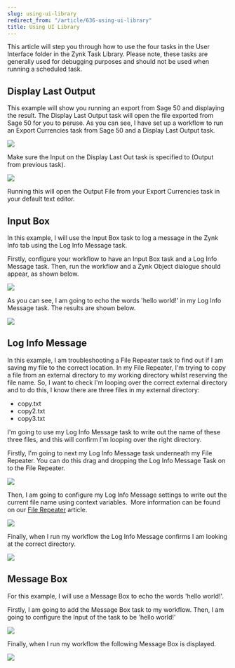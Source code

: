 ```yaml
---
slug: using-ui-library
redirect_from: "/article/636-using-ui-library"
title: Using UI Library
---
```

 This article will step you through how to use the four tasks in the User Interface folder in the Zynk Task Library. Please note, these tasks are generally used for debugging purposes and should not be used when running a scheduled task.        

## Display Last Output
This example will show you running an export from Sage 50 and displaying the result. The Display Last Output task will open            the file exported from Sage 50 for you to peruse. As you can see, I have set up a workflow to run an Export Currencies            task from Sage 50 and a Display Last Output task.

[![](https://s3.amazonaws.com/helpscout.net/docs/assets/565effd4c697915b26a5c620/images/56b0a36fc6979143615648f7/file-K3FDDTimdD.png)](https://s3.amazonaws.com/helpscout.net/docs/assets/565effd4c697915b26a5c620/images/56b0a36fc6979143615648f7/file-K3FDDTimdD.png)

Make sure the Input on the Display Last Out task is specified to (Output from previous task).

[![](https://s3.amazonaws.com/helpscout.net/docs/assets/565effd4c697915b26a5c620/images/56bb57239033607d708f337d/file-hwWEhh2PKz.png)](https://s3.amazonaws.com/helpscout.net/docs/assets/565effd4c697915b26a5c620/images/56bb57239033607d708f337d/file-hwWEhh2PKz.png)

Running this will open the Output File from your Export Currencies task in your default text editor.

## Input Box
In this example, I will use the Input Box task to log a message in the Zynk Info tab using the Log Info Message task.

Firstly, configure your workflow to have an Input Box task and a Log Info Message task. Then, run the            workflow and a Zynk Object dialogue should appear, as shown below.

[![](https://s3.amazonaws.com/helpscout.net/docs/assets/565effd4c697915b26a5c620/images/56b0a3809033603f7da37031/file-b0hO1YVlHs.png)](https://s3.amazonaws.com/helpscout.net/docs/assets/565effd4c697915b26a5c620/images/56b0a3809033603f7da37031/file-b0hO1YVlHs.png)

As you can see, I am going to echo the words 'hello world!' in my Log Info Message task. The results are shown            below.

[![](https://s3.amazonaws.com/helpscout.net/docs/assets/565effd4c697915b26a5c620/images/56b0a392c6979143615648f8/file-dE1gRtPzCj.png)](https://s3.amazonaws.com/helpscout.net/docs/assets/565effd4c697915b26a5c620/images/56b0a392c6979143615648f8/file-dE1gRtPzCj.png)

## Log Info Message
In this example, I am troubleshooting a File Repeater task to find out if I am saving my file to the correct location.            In my File Repeater, I'm trying to copy a file from an external directory to my working directory whilst reserving            the file name. So, I want to check I'm looping over the correct external directory and to do this, I know there            are three files in my external directory:

 * copy.txt
 * copy2.txt
 * copy3.txt

I'm going to use my Log Info Message task to write out the name of these three files, and this will confirm I'm looping over            the right directory.

Firstly, I'm going to next my Log Info Message task underneath my File Repeater. You can do this drag and dropping the Log            Info Message Task on to the File Repeater.

[![](https://s3.amazonaws.com/helpscout.net/docs/assets/565effd4c697915b26a5c620/images/56bb58339033607d708f3389/file-U7f9StJuOk.png)](https://s3.amazonaws.com/helpscout.net/docs/assets/565effd4c697915b26a5c620/images/56bb58339033607d708f3389/file-U7f9StJuOk.png)

Then, I am going to configure my Log Info Message settings to write out the current file name using context variables.  More            information can be found on our [File Repeater](file-repeater) article.

[![](https://s3.amazonaws.com/helpscout.net/docs/assets/565effd4c697915b26a5c620/images/56bb58b99033607d708f3390/file-NDaKazKYYo.png)](https://s3.amazonaws.com/helpscout.net/docs/assets/565effd4c697915b26a5c620/images/56bb58b99033607d708f3390/file-NDaKazKYYo.png)

Finally, when I run my workflow the Log Info Message confirms I am looking at the correct directory.

[![](https://s3.amazonaws.com/helpscout.net/docs/assets/565effd4c697915b26a5c620/images/56bb58ec9033607d708f3391/file-AxeSzXSezI.png)](https://s3.amazonaws.com/helpscout.net/docs/assets/565effd4c697915b26a5c620/images/56bb58ec9033607d708f3391/file-AxeSzXSezI.png)

## Message Box
For this example, I will use a Message Box to echo the words 'hello world!'.

Firstly, I am going to add the Message Box task to my workflow. Then, I am going to configure the Input of the task to be            'hello world!'

[![](https://s3.amazonaws.com/helpscout.net/docs/assets/565effd4c697915b26a5c620/images/56b0a3aa9033603f7da37032/file-nwhzBb7btd.png)](https://s3.amazonaws.com/helpscout.net/docs/assets/565effd4c697915b26a5c620/images/56b0a3aa9033603f7da37032/file-nwhzBb7btd.png)

Finally, when I run my workflow the following Message Box is displayed.

[![](https://s3.amazonaws.com/helpscout.net/docs/assets/565effd4c697915b26a5c620/images/56b0a3b69033603f7da37033/file-y7LN657IiP.png)](https://s3.amazonaws.com/helpscout.net/docs/assets/565effd4c697915b26a5c620/images/56b0a3b69033603f7da37033/file-y7LN657IiP.png)
